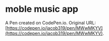 # moble music app

A Pen created on CodePen.io. Original URL: [https://codepen.io/jacob319/pen/MWwMKYV](https://codepen.io/jacob319/pen/MWwMKYV).


